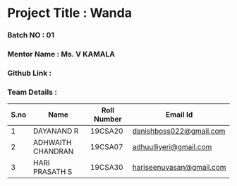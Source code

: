 # Project Title :  Wanda
### Batch NO : 01
### Mentor Name : Ms. V KAMALA
### Github Link : 
### Team Details :
| S.no  | Name  | Roll Number  | Email Id  |
|-------|-------|--------------|-----------|
| 1  | DAYANAND R | 19CSA20 |  danishboss022@gmail.com  |
|  2 |  ADHWAITH CHANDRAN |  19CSA07 |  adhuulliyeri@gmail.com |
| 3  |  HARI PRASATH S |  19CSA30 |  hariseenuvasan@gmail.com |
